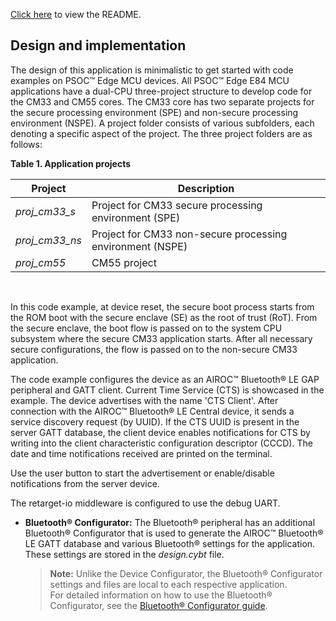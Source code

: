 [Click here](../README.md) to view the README.

## Design and implementation

The design of this application is minimalistic to get started with code examples on PSOC&trade; Edge MCU devices. All PSOC&trade; Edge E84 MCU applications have a dual-CPU three-project structure to develop code for the CM33 and CM55 cores. The CM33 core has two separate projects for the secure processing environment (SPE) and non-secure processing environment (NSPE). A project folder consists of various subfolders, each denoting a specific aspect of the project. The three project folders are as follows:

**Table 1. Application projects**

Project | Description
--------|------------------------
*proj_cm33_s* | Project for CM33 secure processing environment (SPE)
*proj_cm33_ns* | Project for CM33 non-secure processing environment (NSPE)
*proj_cm55* | CM55 project

<br>

In this code example, at device reset, the secure boot process starts from the ROM boot with the secure enclave (SE) as the root of trust (RoT). From the secure enclave, the boot flow is passed on to the system CPU subsystem where the secure CM33 application starts. After all necessary secure configurations, the flow is passed on to the non-secure CM33 application. 

The code example configures the device as an AIROC&trade; Bluetooth&reg; LE GAP peripheral and GATT client. Current Time Service (CTS) is showcased in the example. The device advertises with the name 'CTS Client'. After connection with the AIROC&trade; Bluetooth&reg; LE Central device, it sends a service discovery request (by UUID). If the CTS UUID is present in the server GATT database, the client device enables notifications for CTS by writing into the client characteristic configuration descriptor (CCCD). The date and time notifications received are printed on the terminal.

Use the user button to start the advertisement or enable/disable notifications from the server device.

The retarget-io middleware is configured to use the debug UART.

- **Bluetooth&reg; Configurator:** The Bluetooth&reg; peripheral has an additional Bluetooth&reg; Configurator that is used to generate the AIROC&trade; Bluetooth&reg; LE GATT database and various Bluetooth&reg; settings for the application. These settings are stored in the *design.cybt* file.

   > **Note:** Unlike the Device Configurator, the Bluetooth&reg; Configurator settings and files are local to each respective application. <br> For detailed information on how to use the Bluetooth&reg; Configurator, see the [Bluetooth&reg; Configurator guide](https://www.infineon.com/dgdl/Infineon-ModusToolbox_Bluetooth_Configurator_Guide_3-UserManual-v01_00-EN.pdf?fileId=8ac78c8c7d718a49017d99aaf5b231be).


